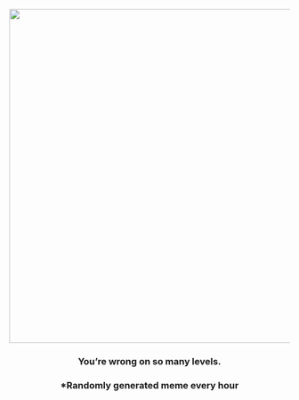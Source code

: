 <p align="center">
        <img src="https://i.redd.it/lvu018s4kru81.jpg" width="600" height="600">
        </p>
        <h3 align="center">You’re wrong on so many levels.</h3>
        <h3 align="center">*Randomly generated meme every hour</h3>
    